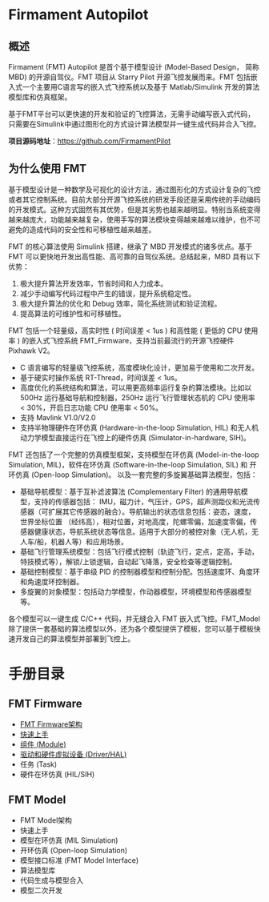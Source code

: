 # Firmament Autopilot

## 概述
Firmament (FMT) Autopilot 是首个基于模型设计 (Model-Based Design， 简称MBD) 的开源自驾仪。FMT 项目从 Starry Pilot 开源飞控发展而来。FMT 包括嵌入式一个主要用C语言写的嵌入式飞控系统以及基于 Matlab/Simulink 开发的算法模型库和仿真框架。

基于FMT平台可以更快速的开发和验证的飞控算法，无需手动编写嵌入式代码，只需要在Simulink中通过图形化的方式设计算法模型并一键生成代码并合入飞控。

**项目源码地址**：https://github.com/FirmamentPilot

## 为什么使用 FMT
基于模型设计是一种数学及可视化的设计方法，通过图形化的方式设计复杂的飞控或者其它控制系统。目前大部分开源飞控系统的研发手段还是采用传统的手动编码的开发模式。这种方式固然有其优势，但是其劣势也越来越明显。特别当系统变得越来越庞大，功能越来越复杂，使用手写的算法模块变得越来越难以维护，也不可避免的造成代码的安全性和可移植性越来越差。

FMT 的核心算法使用 Simulink 搭建，继承了 MBD 开发模式的诸多优点。基于 FMT 可以更快地开发出高性能、高可靠的自驾仪系统。总结起来，MBD 具有以下优势：

1. 极大提升算法开发效率，节省时间和人力成本。
2. 减少手动编写代码过程中产生的错误，提升系统稳定性。
3. 极大提升算法的优化和 Debug 效率，简化系统测试和验证流程。
4. 提高算法的可维护性和可移植性。

FMT 包括一个轻量级，高实时性 ( 时间误差 < 1us ) 和高性能 ( 更低的 CPU 使用率 ) 的嵌入式飞控系统 FMT_Firmware，支持当前最流行的开源飞控硬件 Pixhawk V2。

- C 语言编写的轻量级飞控系统，高度模块化设计，更加易于使用和二次开发。
- 基于硬实时操作系统 RT-Thread，时间误差 < 1us。
- 高度优化的系统结构和算法，可以用更高频率运行复杂的算法模块。比如以 500Hz 运行基础导航和控制器，250Hz 运行飞行管理状态机的 CPU 使用率 < 30%，开启日志功能 CPU 使用率 < 50%。
- 支持 Mavlink V1.0/V2.0
- 支持半物理硬件在环仿真 (Hardware-in-the-loop Simulation, HIL) 和无人机动力学模型直接运行在飞控上的硬件仿真 (Simulator-in-hardware, SIH)。

FMT 还包括了一个完整的仿真模型框架，支持模型在环仿真 (Model-in-the-loop Simulation, MIL)，软件在环仿真 (Software-in-the-loop Simulation, SIL) 和 开环仿真 (Open-loop Simulation)。 以及一套完整的多旋翼基础算法模型，包括：

- 基础导航模型：基于互补滤波算法 (Complementary Filter) 的通用导航模型，支持的传感器包括： IMU，磁力计，气压计，GPS，超声测距仪和光流传感器（可扩展其它传感器的融合）。导航输出的状态信息包括：姿态，速度，世界坐标位置 （经纬高），相对位置，对地高度，陀螺零偏，加速度零偏，传感器健康状态，导航系统状态等信息。适用于大部分的被控对象（无人机，无人车/船，机器人等）和应用场景。
- 基础飞行管理系统模型：包括飞行模式控制（轨迹飞行，定点，定高，手动，特技模式等），解锁/上锁逻辑，自动起飞降落，安全检查等逻辑控制。
- 基础控制模型：基于串级 PID 的控制器模型和控制分配。包括速度环、角度环和角速度环控制器。
- 多旋翼的对象模型：包括动力学模型，作动器模型，环境模型和传感器模型等。

各个模型可以一键生成 C/C++ 代码，并无缝合入 FMT 嵌入式飞控。FMT_Model 除了提供一套基础的算法模型以外，还为各个模型提供了模板，您可以基于模板快速开发自己的算法模型并部署到飞控上。

# 手册目录

## FMT Firmware

- [FMT Firmware架构](fmt_firmware/architecture/architecture.md)
- [快速上手](fmt_firmware/quick_start/quick_start.md)
- [组件 (Module)](fmt_firmware/module/module.md)
- [驱动和硬件虚拟设备 (Driver/HAL)](fmt_firmware/device/device.md)
- 任务 (Task)
- 硬件在环仿真 (HIL/SIH)

## FMT Model

- FMT Model架构
- 快速上手
- 模型在环仿真 (MIL Simulation)
- 开环仿真 (Open-loop Simulation)
- 模型接口标准 (FMT Model Interface)
- 算法模型库
- 代码生成与模型合入
- 模型二次开发
